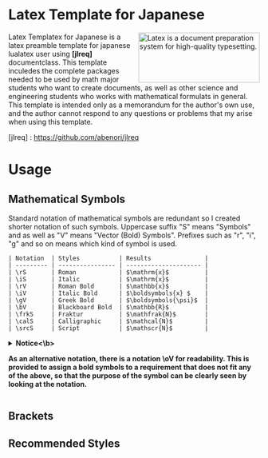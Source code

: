 # Latex Template for Japanese

<img src="https://commons.wikimedia.org/wiki/File:LaTeX_logo.svg" align="right" alt="Latex is a document preparation system for high-quality typesetting." width="243" height="100">

Latex Templatex for Japanese is a latex preamble template for japanese lualatex user using **[jlreq]** documentclass. This template inculedes the complete packages needed to be used by math major students who want to create documents, as well as other science and engineering students who works with mathematical formulats in general. This template is intended only as a memorandum for the author's own use, and the author cannot respond to any questions or problems that my arise when using this template.

[jlreq] : https://github.com/abenori/jlreq

# Usage

## Mathematical Symbols

Standard notation of mathematical symbols are redundant so I created shorter notation of such symbols. Uppercase suffix "S" means "Symbols" and as well as "V" means "Vector (Bold) Symbols". Prefixes such as "r", "i", "g" and so on means which kind of symbol is used.

    | Notation  | Styles           | Results               |
    | --------- | ---------------- | --------------------- |
    | \rS       | Roman            | $\mathrm{x}$          |
    | \iS       | Italic           | $\mathrm{x}$          |
    | \rV       | Roman Bold       | $\mathbb{x}$          |
    | \iV       | Italic Bold      | $\boldsymbols{x} $    |
    | \gV       | Greek Bold       | $\boldsymbols{\psi}$  |
    | \bV       | Blackboard Bold  | $\mathbb{R}$          |
    | \frkS     | Fraktur          | $\mathfrak{N}$        |
    | \calS     | Calligraphic     | $\mathcal{N}$         |
    | \srcS     | Script           | $\mathscr{N}$         |
   
<details><summary><b>Notice<\b><summary>

As an alternative notation, there is a notation \oV for readability. This is provided to assign a bold symbols to a requirement that does not fit any of the above, so that the purpose of the symbol can be clearly seen by looking at the notation.

</details>

## Brackets

## Recommended Styles
